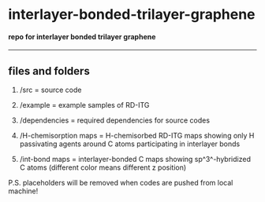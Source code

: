 # interlayer-bonded-trilayer-graphene
#### repo for interlayer bonded trilayer graphene

---

## files and folders

1. /src = source code

2. /example = example samples of RD-ITG

3. /dependencies = required dependencies for source codes

4. /H-chemisorption maps = H-chemisorbed RD-ITG maps showing only H passivating agents around C atoms participating in interlayer bonds

5. /int-bond maps = interlayer-bonded C maps showing sp^3^-hybridized C atoms (different color means different z position)

P.S. placeholders will be removed when codes are pushed from local machine!